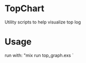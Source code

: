 # TopChart

Utility scripts to help visualize top log

# Usage

run with:
"mix run top_graph.exs <filename>`
